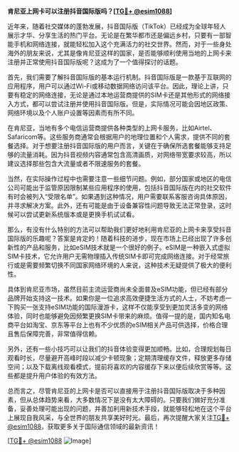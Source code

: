 **肯尼亚上网卡可以注册抖音国际版吗？[[TG💪+ @esim1088](https://t.me/s/esim1088)]**

近年来，随着社交媒体的蓬勃发展，抖音国际版（TikTok）已经成为全球年轻人展示才华、分享生活的热门平台。无论是在繁华都市还是偏远乡村，只要有一部智能手机和网络连接，就能轻松加入这个充满活力的社交世界。然而，对于一些身处海外的朋友来说，尤其是像肯尼亚这样的国家，是否能够顺利使用当地的上网卡来注册并正常使用抖音国际版呢？这成为了一个值得探讨的话题。

首先，我们需要了解抖音国际版的基本运行机制。抖音国际版是一款基于互联网的应用程序，用户可以通过Wi-Fi或移动数据网络访问该平台。因此，理论上讲，只要有稳定的网络连接，无论是通过本地运营商提供的SIM卡还是其他形式的网络接入方式，都可以尝试注册并使用抖音国际版。但是，实际情况可能会因地区政策、网络环境以及个人账户设置等因素而有所不同。

在肯尼亚，当地有多个电信运营商提供各种类型的上网卡服务，比如Airtel、Safaricom等。这些服务商通常会根据用户的地理位置和个人需求，提供不同的套餐选择。对于想要注册抖音国际版的用户而言，关键在于确保所选套餐能够支持足够的流量消耗。因为抖音视频内容通常包含高清画质，对网络带宽要求较高，所以建议选择那些包含大流量或者不限速服务的套餐。

当然，在实际操作过程中也需要注意一些细节问题。例如，部分国家或地区的电信公司可能出于监管原因限制某些应用程序的使用，包括抖音国际版在内的社交软件有时会被列入“受限名单”。如果遇到这种情况，用户需要联系客服咨询具体原因，并寻求解决方案。此外，还有可能是由于设备兼容性问题导致无法正常登录，这时候可以尝试更新系统版本或是更换手机试试看。

那么，有没有什么特别的方法可以帮助我们更好地利用肯尼亚的上网卡来享受抖音国际版的乐趣呢？答案是肯定的！随着科技的进步，现在市场上已经出现了许多创新性的产品和服务，比如eSIM技术就是一个很好的例子。eSIM是一种嵌入式虚拟SIM卡技术，它允许用户无需物理插入传统SIM卡即可完成网络连接。对于经常旅行或是需要频繁切换不同国家网络环境的人来说，这种技术无疑提供了极大的便利性。

具体到肯尼亚市场，虽然目前主流运营商尚未全面普及eSIM功能，但已经有部分品牌开始支持这一技术。如果你是一位追求高效便捷生活方式的人士，不妨考虑一下购买一张支持eSIM功能的国际漫游卡，这样不仅能享受到更加灵活多变的网络体验，同时也能够避免因频繁更换SIM卡带来的麻烦。值得一提的是，国内知名电商平台如淘宝、京东等平台上也有不少优质的eSIM相关产品可供选择，价格合理且售后保障完善，非常值得信赖。

另外，还有一些小技巧可以让我们的抖音体验变得更加顺畅。比如，合理规划每日观看时长，尽量避开高峰时段以减少卡顿现象；定期清理缓存文件，释放更多存储空间；以及下载离线观看模式，提前将喜欢的内容缓存下来以便后续欣赏等等。这些都是提升用户体验的有效方法。

总而言之，尽管肯尼亚的上网卡是否可以直接用于注册抖音国际版取决于多种因素，但从总体趋势来看，大多数情况下是没有太大障碍的。只要我们做好充分准备，妥善处理可能出现的问题，并善加利用新技术手段，就能够轻松地在这个平台上展现自我风采，与全世界的朋友共享美好时光。最后，再次提醒大家关注[TG💪+ @esim1088](https://t.me/s/esim1088)，获取更多关于国际通信领域的最新资讯！

[[TG💪+ @esim1088](https://t.me/s/esim1088) ![Image](https://i.postimg.cc/4NQfJmqS/Snipaste-2025-05-13-00-14-12.png)]